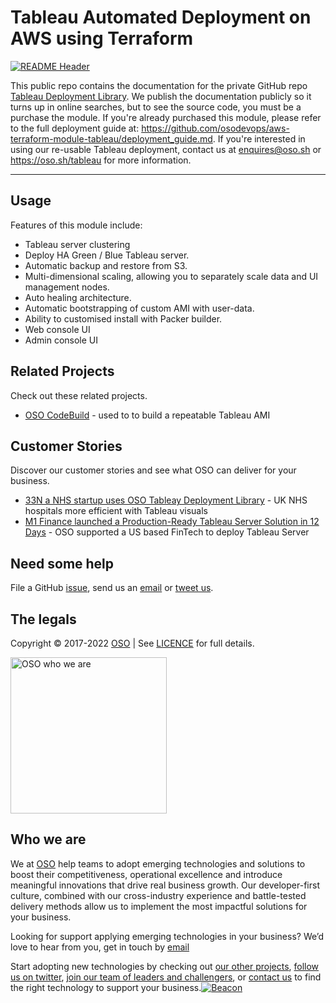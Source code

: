 
<!-- markdownlint-disable -->
# Tableau Automated Deployment on AWS using Terraform


<!-- markdownlint-restore -->

[![README Header][readme_header_img]][readme_header_link]

<!--




  ** DO NOT EDIT THIS FILE
  **
  ** This file was automatically generated by the `build-harness`.
  ** 1) Make all changes to `README.yaml`
  ** 2) Run `make init` (you only need to do this once)
  ** 3) Run`make readme` to rebuild this file.
  **
  ** (We maintain HUNDREDS of open source projects. This is how we maintain our sanity.)
  **





-->
This public repo contains the documentation for the private GitHub repo [Tableau Deployment Library](https://github.com/osodevops/aws-terraform-module-tableau). We publish the documentation publicly so it turns up in online searches, but to see the source code, you must be a purchase the module. If you're already purchased this module, please refer to the full deployment guide at: https://github.com/osodevops/aws-terraform-module-tableau/deployment_guide.md. If you're interested in using our re-usable Tableau deployment, contact us at enquires@oso.sh or https://oso.sh/tableau for more information.

---






## Usage

Features of this module include:
  - Tableau server clustering
  - Deploy HA Green / Blue Tableau server.
  - Automatic backup and restore from S3.
  - Multi-dimensional scaling, allowing you to separately scale data and UI management nodes.
  - Auto healing architecture.
  - Automatic bootstrapping of custom AMI with user-data.
  - Ability to customised install with Packer builder.
  - Web console UI
  - Admin console UI








## Related Projects

Check out these related projects.

- [OSO CodeBuild](https://github.com/osodevops/aws-terraform-module-codebuild-packer) - used to to build a repeatable Tableau AMI



## Customer Stories

Discover our customer stories and see what OSO can deliver for your business.

- [33N a NHS startup uses OSO Tableay Deployment Library](https://oso.sh/case-studies/how-33n-enabled-real-time-nhs-data-visualisation/) - UK NHS hospitals more efficient with Tableau visuals
- [M1 Finance launched a Production-Ready Tableau Server Solution in 12 Days](https://oso.sh/case-studies/how-oso-helped-m1-to-launch-a-production-ready-tableau-server-solution-in-12-days/) - OSO supported a US based FinTech to deploy Tableau Server



## Need some help

File a GitHub [issue](https://github.com/osodevops/aws-terraform-module-tableau-public/issues), send us an [email][email] or [tweet us][twitter].

## The legals

Copyright © 2017-2022 [OSO](https://oso.sh) | See [LICENCE](LICENSE) for full details.

[<img src="https://oso-public-resources.s3.eu-west-1.amazonaws.com/oso-logo-green.png" alt="OSO who we are" width="250"/>](https://oso.sh/who-we-are/)

## Who we are

We at [OSO][website] help teams to adopt emerging technologies and solutions to boost their competitiveness, operational excellence and introduce meaningful innovations that drive real business growth. Our developer-first culture, combined with our cross-industry experience and battle-tested delivery methods allow us to implement the most impactful solutions for your business.

Looking for support applying emerging technologies in your business? We’d love to hear from you, get in touch by [email][email]

Start adopting new technologies by checking out [our other projects][github], [follow us on twitter][twitter], [join our team of leaders and challengers][careers], or [contact us][contact] to find the right technology to support your business.[![Beacon][beacon]][website]

  [logo]: https://oso-public-resources.s3.eu-west-1.amazonaws.com/oso-logo-green.png
  [website]: https://oso.sh?utm_source=github&utm_medium=readme&utm_campaign=osodevops/aws-terraform-module-tableau-public&utm_content=website
  [github]: https://github.com/osodevops?utm_source=github&utm_medium=readme&utm_campaign=osodevops/aws-terraform-module-tableau-public&utm_content=github
  [careers]: https://oso.sh/careers/?utm_source=github&utm_medium=readme&utm_campaign=osodevops/aws-terraform-module-tableau-public&utm_content=careers
  [contact]: https://oso.sh/contact/?utm_source=github&utm_medium=readme&utm_campaign=osodevops/aws-terraform-module-tableau-public&utm_content=contact
  [linkedin]: https://www.linkedin.com/company/oso-devops?utm_source=github&utm_medium=readme&utm_campaign=osodevops/aws-terraform-module-tableau-public&utm_content=linkedin
  [twitter]: https://twitter.com/osodevops?utm_source=github&utm_medium=readme&utm_campaign=osodevops/aws-terraform-module-tableau-public&utm_content=twitter
  [email]: mailto:enquiries@oso.sh?utm_source=github&utm_medium=readme&utm_campaign=osodevops/aws-terraform-module-tableau-public&utm_content=email
  [readme_header_img]: https://oso-public-resources.s3.eu-west-1.amazonaws.com/oso-animation.gif
  [readme_header_link]: https://oso.sh/what-we-do/?utm_source=github&utm_medium=readme&utm_campaign=osodevops/aws-terraform-module-tableau-public&utm_content=readme_header_link
  [beacon]: https://github-analyics.ew.r.appspot.com/G-WV0Q3HYW08/osodevops/aws-terraform-module-tableau-public?pixel&cs=github&cm=readme&an=aws-terraform-module-tableau-public
